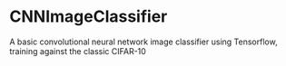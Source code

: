 # CNNImageClassifier

A basic convolutional neural network image classifier using Tensorflow, training against the classic CIFAR-10
